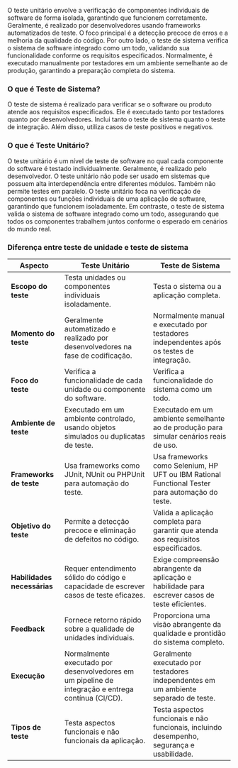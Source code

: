 O teste unitário envolve a verificação de componentes individuais de software de forma isolada, garantindo que funcionem corretamente. Geralmente, é realizado por desenvolvedores usando frameworks automatizados de teste. O foco principal é a detecção precoce de erros e a melhoria da qualidade do código.
Por outro lado, o teste de sistema verifica o sistema de software integrado como um todo, validando sua funcionalidade conforme os requisitos especificados. Normalmente, é executado manualmente por testadores em um ambiente semelhante ao de produção, garantindo a preparação completa do sistema.


### **O que é Teste de Sistema?** 
O teste de sistema é realizado para verificar se o software ou produto atende aos requisitos especificados. Ele é executado tanto por testadores quanto por desenvolvedores. Inclui tanto o teste de sistema quanto o teste de integração. Além disso, utiliza casos de teste positivos e negativos.

### **O que é Teste Unitário?** 
O teste unitário é um nível de teste de software no qual cada componente do software é testado individualmente. Geralmente, é realizado pelo desenvolvedor. O teste unitário não pode ser usado em sistemas que possuem alta interdependência entre diferentes módulos. Também não permite testes em paralelo.
O teste unitário foca na verificação de componentes ou funções individuais de uma aplicação de software, garantindo que funcionem isoladamente. Em contraste, o teste de sistema valida o sistema de software integrado como um todo, assegurando que todos os componentes trabalhem juntos conforme o esperado em cenários do mundo real.

### **Diferença entre teste de unidade e teste de sistema**

|**Aspecto**|**Teste Unitário**|**Teste de Sistema**|
|---|---|---|
|**Escopo do teste**|Testa unidades ou componentes individuais isoladamente.|Testa o sistema ou a aplicação completa.|
|**Momento do teste**|Geralmente automatizado e realizado por desenvolvedores na fase de codificação.|Normalmente manual e executado por testadores independentes após os testes de integração.|
|**Foco do teste**|Verifica a funcionalidade de cada unidade ou componente do software.|Verifica a funcionalidade do sistema como um todo.|
|**Ambiente de teste**|Executado em um ambiente controlado, usando objetos simulados ou duplicatas de teste.|Executado em um ambiente semelhante ao de produção para simular cenários reais de uso.|
|**Frameworks de teste**|Usa frameworks como JUnit, NUnit ou PHPUnit para automação do teste.|Usa frameworks como Selenium, HP UFT ou IBM Rational Functional Tester para automação do teste.|
|**Objetivo do teste**|Permite a detecção precoce e eliminação de defeitos no código.|Valida a aplicação completa para garantir que atenda aos requisitos especificados.|
|**Habilidades necessárias**|Requer entendimento sólido do código e capacidade de escrever casos de teste eficazes.|Exige compreensão abrangente da aplicação e habilidade para escrever casos de teste eficientes.|
|**Feedback**|Fornece retorno rápido sobre a qualidade de unidades individuais.|Proporciona uma visão abrangente da qualidade e prontidão do sistema completo.|
|**Execução**|Normalmente executado por desenvolvedores em um pipeline de integração e entrega contínua (CI/CD).|Geralmente executado por testadores independentes em um ambiente separado de teste.|
|**Tipos de teste**|Testa aspectos funcionais e não funcionais da aplicação.|Testa aspectos funcionais e não funcionais, incluindo desempenho, segurança e usabilidade.|



